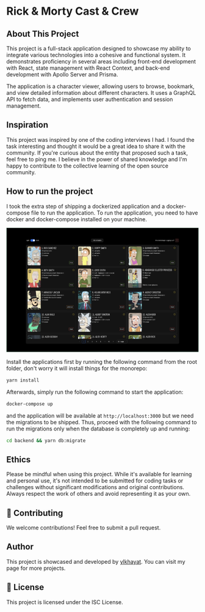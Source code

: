 # Rick & Morty Cast & Crew

## About This Project

This project is a full-stack application designed to showcase my ability to integrate various technologies into a cohesive and functional system. It demonstrates proficiency in several areas including front-end development with React, state management with React Context, and back-end development with Apollo Server and Prisma.

The application is a character viewer, allowing users to browse, bookmark, and view detailed information about different characters. It uses a GraphQL API to fetch data, and implements user authentication and session management.

## Inspiration

This project was inspired by one of the coding interviews I had. I found the task interesting and thought it would be a great idea to share it with the community. If you're curious about the entity that proposed such a task, feel free to ping me. I believe in the power of shared knowledge and I'm happy to contribute to the collective learning of the open source community.

## How to run the project

I took the extra step of shipping a dockerized application and a docker-compose file to run the application. To run the application, you need to have docker and docker-compose installed on your machine.

![Sneak Peak](./sneak-peak.png)

Install the applications first by running the following command from the root folder, don't worry it will install things for the monorepo:

```bash
yarn install
```

Afterwards, simply run the following command to start the application:

```bash
docker-compose up
```

and the application will be available at `http://localhost:3000` but we need the migrations to be shipped. Thus, proceed with the following command to run the migrations only when the database is completely up and running:

```bash
cd backend && yarn db:migrate
```

## Ethics

Please be mindful when using this project. While it's available for learning and personal use, it's not intended to be submitted for coding tasks or challenges without significant modifications and original contributions. Always respect the work of others and avoid representing it as your own.

## 🤝 Contributing

We welcome contributions! Feel free to submit a pull request.

## Author

This project is showcased and developed by [ylkhayat](https://github.com/ylkhayat). You can visit my page for more projects.

## 📜 License

This project is licensed under the ISC License.
